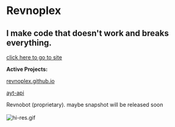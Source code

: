 <!DOCTYPE html>
<html lang="en">
<head>
<link rel="stylesheet" type="text/css" href="/css/main.css">
</head>
<link rel="stylesheet" type="text/css" media="all" href="/css/main.css" />
<body>

<h1>Revnoplex</h1>

<h2>I make code that doesn't work and breaks everything.</h2>

<p><a href="https://revnoplex.github.io">click here to go to site</a>
<!--<button onclick="document.location='page2.html'">also click here</button>-->
<br>
  <p><b>Active Projects:</b></p>
  <p><a href="https://github.com/Revnoplex/revnoplex.github.io">revnoplex.github.io</a></p>
  <p><a href="https://github.com/Revnoplex/ayt-api">ayt-api</a></p>
  <p>Revnobot (proprietary). maybe snapshot will be released soon
<br>
<br>
<img src="/xtreme-pfp.GIF" alt="hi-res.gif">

</body>
</html>


<!--
**Revnoplex/Revnoplex** is a ✨ _special_ ✨ repository because its `README.md` (this file) appears on your GitHub profile.

Here are some ideas to get you started:

- 🔭 I’m currently working on ...
- 🌱 I’m currently learning ...
- 👯 I’m looking to collaborate on ...
- 🤔 I’m looking for help with ...
- 💬 Ask me about ...
- 📫 How to reach me: ...
- 😄 Pronouns: ...
- ⚡ Fun fact: ...
-->
